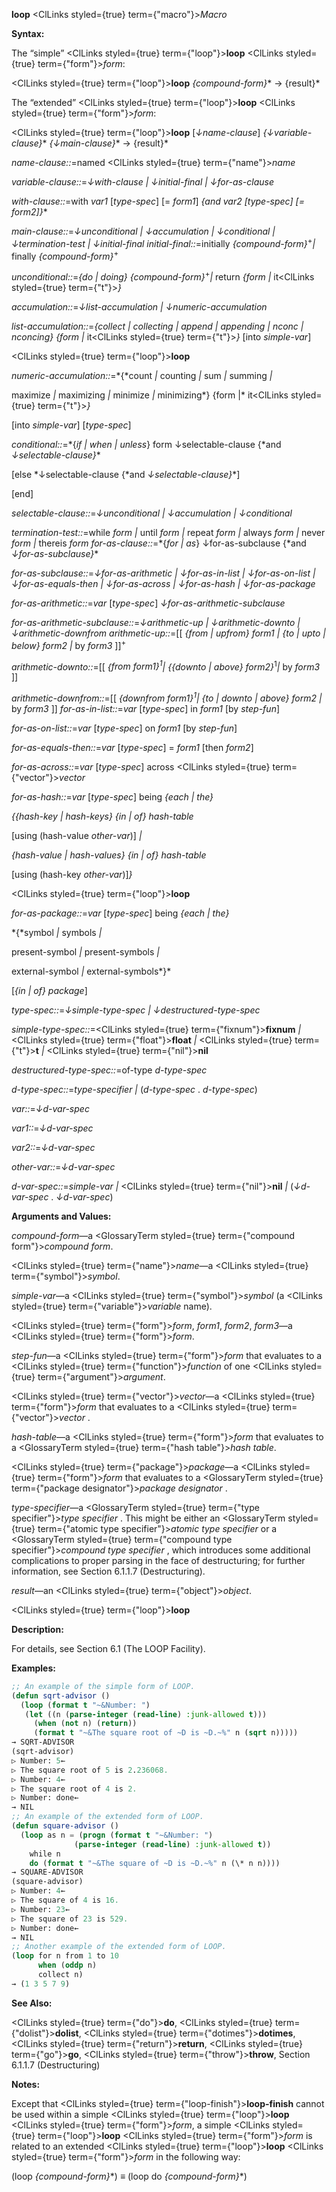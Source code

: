 **loop** <ClLinks styled={true} term={"macro"}><i>Macro</i></ClLinks>

**Syntax:**

The “simple” <ClLinks styled={true} term={"loop"}><b>loop</b></ClLinks> <ClLinks styled={true} term={"form"}><i>form</i></ClLinks>:

<ClLinks styled={true} term={"loop"}><b>loop</b></ClLinks> *\{compound-form\}*\* → \{result\}\*

The “extended” <ClLinks styled={true} term={"loop"}><b>loop</b></ClLinks> <ClLinks styled={true} term={"form"}><i>form</i></ClLinks>:

<ClLinks styled={true} term={"loop"}><b>loop</b></ClLinks> [*↓name-clause*] *\{↓variable-clause\}*\* *\{↓main-clause\}*\* → \{result\}\*

*name-clause::*=named <ClLinks styled={true} term={"name"}><i>name</i></ClLinks>

*variable-clause::*=*↓with-clause | ↓initial-final | ↓for-as-clause*

*with-clause::*=with *var1* [*type-spec*] [= *form1*] *\{*and *var2* [*type-spec*] [= *form2*]*\}*\*

*main-clause::*=*↓unconditional | ↓accumulation | ↓conditional | ↓termination-test | ↓initial-final initial-final::*=initially *\{compound-form\}*<sup>+</sup>*|* finally *\{compound-form\}*<sup>+</sup>

*unconditional::*=*\{*do *|* doing*\} \{compound-form\}*<sup>+</sup>*|* return *\{form |* it<ClLinks styled={true} term={"t"}><i>\}</i></ClLinks>

*accumulation::*=*↓list-accumulation | ↓numeric-accumulation*

*list-accumulation::*=*\{*collect *|* collecting *|* append *|* appending *|* nconc *|* nconcing*\} \{form |* it<ClLinks styled={true} term={"t"}><i>\}</i></ClLinks> [into *simple-var*]

<ClLinks styled={true} term={"loop"}><b>loop</b></ClLinks>

*numeric-accumulation::*=*\{*count *|* counting *|* sum *|* summing *|*

maximize *|* maximizing *|* minimize *|* minimizing*\} \{form |* it<ClLinks styled={true} term={"t"}><i>\}</i></ClLinks>

[into *simple-var*] [*type-spec*]

*conditional::*=*\{*if *|* when *|* unless*\} form ↓selectable-clause \{*and *↓selectable-clause\}*\*

[else *↓selectable-clause \{*and *↓selectable-clause\}*\*]

[end]

*selectable-clause::*=*↓unconditional | ↓accumulation | ↓conditional*

*termination-test::*=while *form |* until *form |* repeat *form |* always *form |* never *form |* thereis *form for-as-clause::*=*\{*for *|* as*\} ↓for-as-subclause \{*and *↓for-as-subclause\}*\*

*for-as-subclause::*=*↓for-as-arithmetic | ↓for-as-in-list | ↓for-as-on-list | ↓for-as-equals-then | ↓for-as-across | ↓for-as-hash | ↓for-as-package*

*for-as-arithmetic::*=*var* [*type-spec*] *↓for-as-arithmetic-subclause*

*for-as-arithmetic-subclause::*=*↓arithmetic-up | ↓arithmetic-downto | ↓arithmetic-downfrom arithmetic-up::*=[[ *\{*from *|* upfrom*\} form1 | \{*to *|* upto *|* below*\} form2 |* by *form3* ]]<sup>+</sup>

*arithmetic-downto::*=[[ *\{*from *form1\}*<sup>1</sup>*| \{\{*downto *|* above*\} form2\}*<sup>1</sup>*|* by *form3* ]]

*arithmetic-downfrom::*=[[ *\{*downfrom *form1\}*<sup>1</sup>*| \{*to *|* downto *|* above*\} form2 |* by *form3* ]] *for-as-in-list::*=*var* [*type-spec*] in *form1* [by *step-fun*]

*for-as-on-list::*=*var* [*type-spec*] on *form1* [by *step-fun*]

*for-as-equals-then::*=*var* [*type-spec*] = *form1* [then *form2*]

*for-as-across::*=*var* [*type-spec*] across <ClLinks styled={true} term={"vector"}><i>vector</i></ClLinks>

*for-as-hash::*=*var* [*type-spec*] being *\{*each *|* the*\}*

*\{\{*hash-key *|* hash-keys*\} \{*in *|* of*\} hash-table*

[using (hash-value *other-var*)] *|*

*\{*hash-value *|* hash-values*\} \{*in *|* of*\} hash-table*

[using (hash-key *other-var*)]*\}*

<ClLinks styled={true} term={"loop"}><b>loop</b></ClLinks>

*for-as-package::*=*var* [*type-spec*] being *\{*each *|* the*\}*

*\{*symbol *|* symbols *|*

present-symbol *|* present-symbols *|*

external-symbol *|* external-symbols*\}*

[*\{*in *|* of*\} package*]

*type-spec::*=*↓simple-type-spec | ↓destructured-type-spec*

*simple-type-spec::*=<ClLinks styled={true} term={"fixnum"}><b>fixnum</b></ClLinks> *|* <ClLinks styled={true} term={"float"}><b>float</b></ClLinks> *|* <ClLinks styled={true} term={"t"}><b>t</b></ClLinks> *|* <ClLinks styled={true} term={"nil"}><b>nil</b></ClLinks>

*destructured-type-spec::*=of-type *d-type-spec*

*d-type-spec::*=*type-specifier |* (*d-type-spec* . *d-type-spec*)

*var::*=*↓d-var-spec*

*var1::*=*↓d-var-spec*

*var2::*=*↓d-var-spec*

*other-var::*=*↓d-var-spec*

*d-var-spec::*=*simple-var |* <ClLinks styled={true} term={"nil"}><b>nil</b></ClLinks> *|* (*↓d-var-spec* . *↓d-var-spec*)

**Arguments and Values:**

*compound-form*—a <GlossaryTerm styled={true} term={"compound form"}><i>compound form</i></GlossaryTerm>.

<ClLinks styled={true} term={"name"}><i>name</i></ClLinks>—a <ClLinks styled={true} term={"symbol"}><i>symbol</i></ClLinks>.

*simple-var*—a <ClLinks styled={true} term={"symbol"}><i>symbol</i></ClLinks> (a <ClLinks styled={true} term={"variable"}><i>variable</i></ClLinks> name).

<ClLinks styled={true} term={"form"}><i>form</i></ClLinks>, *form1*, *form2*, *form3*—a <ClLinks styled={true} term={"form"}><i>form</i></ClLinks>.

*step-fun*—a <ClLinks styled={true} term={"form"}><i>form</i></ClLinks> that evaluates to a <ClLinks styled={true} term={"function"}><i>function</i></ClLinks> of one <ClLinks styled={true} term={"argument"}><i>argument</i></ClLinks>.

<ClLinks styled={true} term={"vector"}><i>vector</i></ClLinks>—a <ClLinks styled={true} term={"form"}><i>form</i></ClLinks> that evaluates to a <ClLinks styled={true} term={"vector"}><i>vector</i></ClLinks> .

*hash-table*—a <ClLinks styled={true} term={"form"}><i>form</i></ClLinks> that evaluates to a <GlossaryTerm styled={true} term={"hash table"}><i>hash table</i></GlossaryTerm>.

<ClLinks styled={true} term={"package"}><i>package</i></ClLinks>—a <ClLinks styled={true} term={"form"}><i>form</i></ClLinks> that evaluates to a <GlossaryTerm styled={true} term={"package designator"}><i>package designator</i></GlossaryTerm> .

*type-specifier*—a <GlossaryTerm styled={true} term={"type specifier"}><i>type specifier</i></GlossaryTerm> . This might be either an <GlossaryTerm styled={true} term={"atomic type specifier"}><i>atomic type specifier</i></GlossaryTerm> or a <GlossaryTerm styled={true} term={"compound type specifier"}><i>compound type specifier</i></GlossaryTerm> , which introduces some additional complications to proper parsing in the face of destructuring; for further information, see Section 6.1.1.7 (Destructuring).

*result*—an <ClLinks styled={true} term={"object"}><i>object</i></ClLinks>.

<ClLinks styled={true} term={"loop"}><b>loop</b></ClLinks>

**Description:**

For details, see Section 6.1 (The LOOP Facility).

**Examples:**

```lisp
;; An example of the simple form of LOOP. 
(defun sqrt-advisor () 
  (loop (format t "~&Number: ") 
   (let ((n (parse-integer (read-line) :junk-allowed t))) 
     (when (not n) (return)) 
     (format t "~&The square root of ~D is ~D.~%" n (sqrt n))))) 
→ SQRT-ADVISOR 
(sqrt-advisor) 
▷ Number: 5← 
▷ The square root of 5 is 2.236068. 
▷ Number: 4← 
▷ The square root of 4 is 2. 
▷ Number: done← 
→ NIL 
;; An example of the extended form of LOOP. 
(defun square-advisor () 
  (loop as n = (progn (format t "~&Number: ") 
		      (parse-integer (read-line) :junk-allowed t)) 
	while n 
	do (format t "~&The square of ~D is ~D.~%" n (\* n n)))) 
→ SQUARE-ADVISOR 
(square-advisor) 
▷ Number: 4← 
▷ The square of 4 is 16. 
▷ Number: 23← 
▷ The square of 23 is 529. 
▷ Number: done← 
→ NIL 
;; Another example of the extended form of LOOP. 
(loop for n from 1 to 10 
      when (oddp n) 
      collect n) 
→ (1 3 5 7 9) 
```

**See Also:**

<ClLinks styled={true} term={"do"}><b>do</b></ClLinks>, <ClLinks styled={true} term={"dolist"}><b>dolist</b></ClLinks>, <ClLinks styled={true} term={"dotimes"}><b>dotimes</b></ClLinks>, <ClLinks styled={true} term={"return"}><b>return</b></ClLinks>, <ClLinks styled={true} term={"go"}><b>go</b></ClLinks>, <ClLinks styled={true} term={"throw"}><b>throw</b></ClLinks>, Section 6.1.1.7 (Destructuring)

**Notes:**

Except that <ClLinks styled={true} term={"loop-finish"}><b>loop-finish</b></ClLinks> cannot be used within a simple <ClLinks styled={true} term={"loop"}><b>loop</b></ClLinks> <ClLinks styled={true} term={"form"}><i>form</i></ClLinks>, a simple <ClLinks styled={true} term={"loop"}><b>loop</b></ClLinks> <ClLinks styled={true} term={"form"}><i>form</i></ClLinks> is related to an extended <ClLinks styled={true} term={"loop"}><b>loop</b></ClLinks> <ClLinks styled={true} term={"form"}><i>form</i></ClLinks> in the following way:

(loop *\{compound-form\}*\*) *≡* (loop do *\{compound-form\}*\*)
